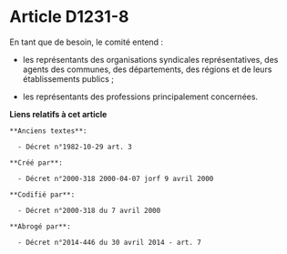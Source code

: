 # Article D1231-8

En tant que de besoin, le comité entend :

- les représentants des organisations syndicales représentatives, des agents des communes, des départements, des régions et
de leurs établissements publics ;

- les représentants des professions principalement concernées.

**Liens relatifs à cet article**

	**Anciens textes**:

	  - Décret n°1982-10-29 art. 3

	**Créé par**:

	  - Décret n°2000-318 2000-04-07 jorf 9 avril 2000

	**Codifié par**:

	  - Décret n°2000-318 du 7 avril 2000

	**Abrogé par**:

	  - Décret n°2014-446 du 30 avril 2014 - art. 7
